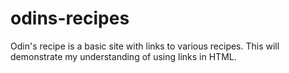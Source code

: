 # odins-recipes
Odin's recipe is a basic site with links to various recipes. This will demonstrate my understanding of using links in HTML.